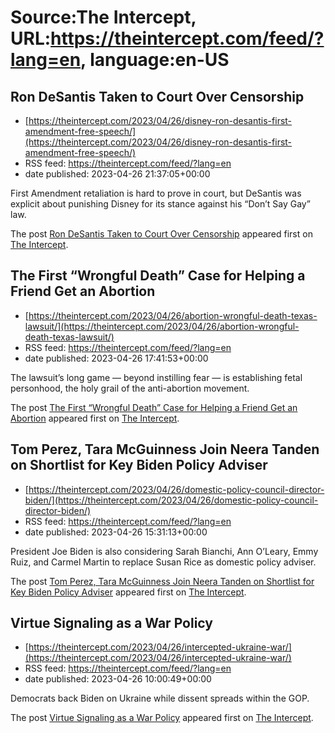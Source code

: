 # Source:The Intercept, URL:https://theintercept.com/feed/?lang=en, language:en-US

## Ron DeSantis Taken to Court Over Censorship
 - [https://theintercept.com/2023/04/26/disney-ron-desantis-first-amendment-free-speech/](https://theintercept.com/2023/04/26/disney-ron-desantis-first-amendment-free-speech/)
 - RSS feed: https://theintercept.com/feed/?lang=en
 - date published: 2023-04-26 21:37:05+00:00

<p>First Amendment retaliation is hard to prove in court, but DeSantis was explicit about punishing Disney for its stance against his “Don’t Say Gay” law.</p>
<p>The post <a href="https://theintercept.com/2023/04/26/disney-ron-desantis-first-amendment-free-speech/" rel="nofollow">Ron DeSantis Taken to Court Over Censorship</a> appeared first on <a href="https://theintercept.com" rel="nofollow">The Intercept</a>.</p>

## The First “Wrongful Death” Case for Helping a Friend Get an Abortion
 - [https://theintercept.com/2023/04/26/abortion-wrongful-death-texas-lawsuit/](https://theintercept.com/2023/04/26/abortion-wrongful-death-texas-lawsuit/)
 - RSS feed: https://theintercept.com/feed/?lang=en
 - date published: 2023-04-26 17:41:53+00:00

<p>The lawsuit’s long game — beyond instilling fear — is establishing fetal personhood, the holy grail of the anti-abortion movement.</p>
<p>The post <a href="https://theintercept.com/2023/04/26/abortion-wrongful-death-texas-lawsuit/" rel="nofollow">The First “Wrongful Death” Case for Helping a Friend Get an Abortion</a> appeared first on <a href="https://theintercept.com" rel="nofollow">The Intercept</a>.</p>

## Tom Perez, Tara McGuinness Join Neera Tanden on Shortlist for Key Biden Policy Adviser
 - [https://theintercept.com/2023/04/26/domestic-policy-council-director-biden/](https://theintercept.com/2023/04/26/domestic-policy-council-director-biden/)
 - RSS feed: https://theintercept.com/feed/?lang=en
 - date published: 2023-04-26 15:31:13+00:00

<p>President Joe Biden is also considering Sarah Bianchi, Ann O’Leary, Emmy Ruiz, and Carmel Martin to replace Susan Rice as domestic policy adviser.</p>
<p>The post <a href="https://theintercept.com/2023/04/26/domestic-policy-council-director-biden/" rel="nofollow">Tom Perez, Tara McGuinness Join Neera Tanden on Shortlist for Key Biden Policy Adviser</a> appeared first on <a href="https://theintercept.com" rel="nofollow">The Intercept</a>.</p>

## Virtue Signaling as a War Policy
 - [https://theintercept.com/2023/04/26/intercepted-ukraine-war/](https://theintercept.com/2023/04/26/intercepted-ukraine-war/)
 - RSS feed: https://theintercept.com/feed/?lang=en
 - date published: 2023-04-26 10:00:49+00:00

<p>Democrats back Biden on Ukraine while dissent spreads within the GOP.</p>
<p>The post <a href="https://theintercept.com/2023/04/26/intercepted-ukraine-war/" rel="nofollow">Virtue Signaling as a War Policy</a> appeared first on <a href="https://theintercept.com" rel="nofollow">The Intercept</a>.</p>

